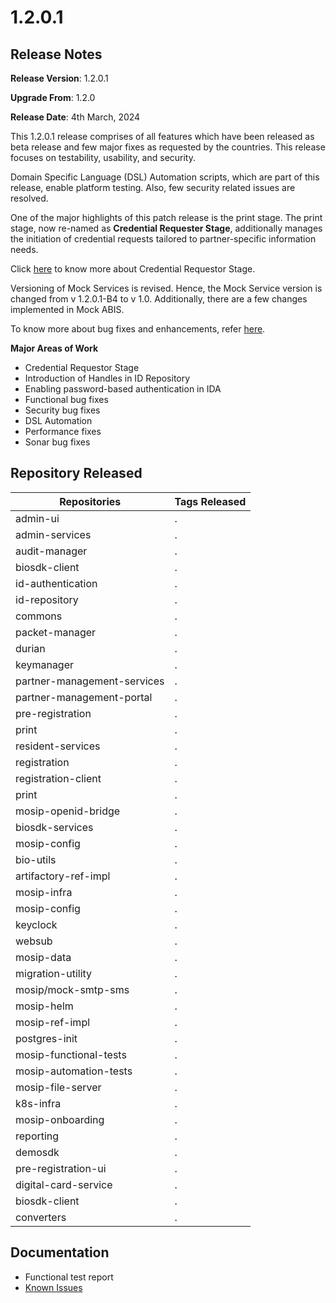 # 1.2.0.1

## Release Notes

**Release Version**: 1.2.0.1 

**Upgrade From**: 1.2.0

**Release Date**: 4th March, 2024

This 1.2.0.1 release comprises of all features which have been released as beta release and few major fixes as requested by the countries. This release focuses on testability, usability, and security.

Domain Specific Language (DSL) Automation scripts, which are part of this release, enable platform testing. Also, few security related issues are resolved.

One of the major highlights of this patch release is the print stage. The print stage, now re-named as **Credential Requester Stage**, additionally manages the initiation of credential requests tailored to partner-specific information needs.  

Click [here](https://docs.mosip.io/1.2.0/modules/registration-processor#stages-and-services) to know more about Credential Requestor Stage.

Versioning of Mock Services is revised. Hence, the Mock Service version is changed from v 1.2.0.1-B4 to v 1.0. Additionally, there are a few changes implemented in Mock ABIS.

To know more about bug fixes and enhancements, refer [here](../1.2.0.1/enhancements-1.2.0.1.md).

**Major Areas of Work**

* Credential Requestor Stage
* Introduction of Handles in ID Repository
* Enabling password-based authentication in IDA
* Functional bug fixes
* Security bug fixes
* DSL Automation
* Performance fixes
* Sonar bug fixes

## Repository Released

| **Repositories**            | **Tags Released**                                                                    |
| --------------------------- | ------------------------------------------------------------------------------------ |
| admin-ui                    | .                                                                                    |
| admin-services              | .                                                                                    |
| audit-manager               | .                                                                                    |
| biosdk-client               | .                                                                                    |
| id-authentication           | .                                                                                    |
| id-repository               | .                                                                                    |
| commons                     | .                                                                                    |
| packet-manager              | .                                                                                    |
| durian                      | .                                                                                    |
| keymanager                  | .                                                                                    |
| partner-management-services | .                                                                                    |
| partner-management-portal   | .                                                                                    |
| pre-registration            | .                                                                                    |
| print                       | .                                                                                    |
| resident-services           | .                                                                                    |
| registration                | .                                                                                    |
| registration-client         | .                                                                                    |
| print                       | .                                                                                    |
| mosip-openid-bridge         | .                                                                                    |
| biosdk-services             | .                                                                                    |
| mosip-config                | .                                                                                    |
| bio-utils                   | .                                                                                    |
| artifactory-ref-impl        | .                                                                                    |
| mosip-infra                 | .                                                                                    |
| mosip-config                | .                                                                                    |
| keyclock                    | .                                                                                    |
| websub                      | .                                                                                    |
| mosip-data                  | .                                                                                    |
| migration-utility           | .                                                                                    |
| mosip/mock-smtp-sms         | .                                                                                    |
| mosip-helm                  | .                                                                                    |
| mosip-ref-impl              | .                                                                                    |
| postgres-init               | .                                                                                    |
| mosip-functional-tests      | .                                                                                    |
| mosip-automation-tests      | .                                                                                    |
| mosip-file-server           | .                                                                                    |
| k8s-infra                   | .                                                                                    |
| mosip-onboarding            | .                                                                                    |
| reporting                   | .                                                                                    |
| demosdk                     | .                                                                                    |
| pre-registration-ui         | .                                                                                    |
| digital-card-service        | .                                                                                    |
| biosdk-client               | .                                                                                    |
| converters                  | .                                                                                       |

## Documentation

* Functional test report
* [Known Issues](https://mosip.atlassian.net/browse/MOSIP-29944?jql=labels%20%3D%20Known_Issue_1.2.0.1) 
